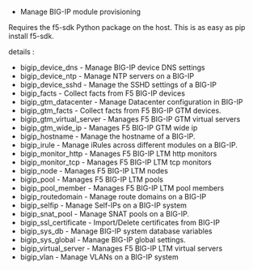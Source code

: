 - Manage BIG-IP module provisioning

Requires the f5-sdk Python package on the host. This is as easy as pip install f5-sdk.

details :

- bigip_device_dns - Manage BIG-IP device DNS settings
- bigip_device_ntp - Manage NTP servers on a BIG-IP
- bigip_device_sshd - Manage the SSHD settings of a BIG-IP
- bigip_facts - Collect facts from F5 BIG-IP devices
- bigip_gtm_datacenter - Manage Datacenter configuration in BIG-IP
- bigip_gtm_facts - Collect facts from F5 BIG-IP GTM devices.
- bigip_gtm_virtual_server - Manages F5 BIG-IP GTM virtual servers
- bigip_gtm_wide_ip - Manages F5 BIG-IP GTM wide ip
- bigip_hostname - Manage the hostname of a BIG-IP.
- bigip_irule - Manage iRules across different modules on a BIG-IP.
- bigip_monitor_http - Manages F5 BIG-IP LTM http monitors
- bigip_monitor_tcp - Manages F5 BIG-IP LTM tcp monitors
- bigip_node - Manages F5 BIG-IP LTM nodes
- bigip_pool - Manages F5 BIG-IP LTM pools
- bigip_pool_member - Manages F5 BIG-IP LTM pool members
- bigip_routedomain - Manage route domains on a BIG-IP
- bigip_selfip - Manage Self-IPs on a BIG-IP system
- bigip_snat_pool - Manage SNAT pools on a BIG-IP.
- bigip_ssl_certificate - Import/Delete certificates from BIG-IP
- bigip_sys_db - Manage BIG-IP system database variables
- bigip_sys_global - Manage BIG-IP global settings.
- bigip_virtual_server - Manages F5 BIG-IP LTM virtual servers
- bigip_vlan - Manage VLANs on a BIG-IP system
